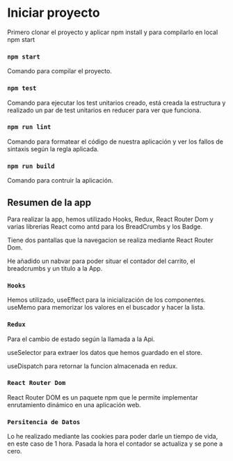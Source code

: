 # Iniciar proyecto

Primero clonar el proyecto y aplicar npm install y para compilarlo en local npm start

### `npm start`

Comando para compilar el proyecto.
### `npm test`

Comando para ejecutar los test unitarios creado, está creada la estructura y realizado un par de test unitarios en reducer para ver que funciona.

### `npm run lint`

Comando para formatear el código de nuestra aplicación y ver los fallos de sintaxis según la regla aplicada.

### `npm run build`

Comando para contruir la aplicación.

## Resumen de la app

Para realizar la app, hemos utilizado Hooks, Redux, React Router Dom y varias librerias React como antd para los BreadCrumbs y los Badge.

Tiene dos pantallas que la navegacion se realiza mediante React Router Dom.

He añadido un nabvar para poder situar el contador del carrito, el breadcrumbs y un titulo a la App.

### `Hooks`

Hemos utilizado, useEffect para la inicialización de los componentes.
useMemo para memorizar los valores en el buscador y hacer la lista.

### `Redux`

Para el cambio de estado según la llamada a la Api.

useSelector para extraer los datos que hemos guardado en el store.

useDispatch para retornar la funcion almacenada en redux.

### `React Router Dom`

React Router DOM es un paquete npm que le permite implementar enrutamiento dinámico en una aplicación web.

### `Persitencia de Datos`

Lo he realizado mediante las cookies para poder darle un tiempo de vida, en este caso de 1 hora. Pasada la hora el contador se actualiza y se pone a cero.

